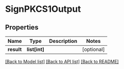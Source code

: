 # SignPKCS1Output

## Properties
Name | Type | Description | Notes
------------ | ------------- | ------------- | -------------
**result** | **list[int]** |  | [optional] 

[[Back to Model list]](../README.md#documentation-for-models) [[Back to API list]](../README.md#documentation-for-api-endpoints) [[Back to README]](../README.md)


